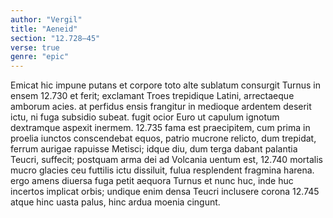 ```yaml
---
author: "Vergil"
title: "Aeneid"
section: "12.728–45"
verse: true
genre: "epic"
---
```


Emicat hic impune putans et corpore toto
alte sublatum consurgit Turnus in ensem
12.730
et ferit; exclamant Troes trepidique Latini,
arrectaeque amborum acies. at perfidus ensis
frangitur in medioque ardentem deserit ictu,
ni fuga subsidio subeat. fugit ocior Euro
ut capulum ignotum dextramque aspexit inermem.
12.735
fama est praecipitem, cum prima in proelia iunctos
conscendebat equos, patrio mucrone relicto,
dum trepidat, ferrum aurigae rapuisse Metisci;
idque diu, dum terga dabant palantia Teucri,
suffecit; postquam arma dei ad Volcania uentum est,
12.740
mortalis mucro glacies ceu futtilis ictu
dissiluit, fulua resplendent fragmina harena.
ergo amens diuersa fuga petit aequora Turnus
et nunc huc, inde huc incertos implicat orbis;
undique enim densa Teucri inclusere corona
12.745
atque hinc uasta palus, hinc ardua moenia cingunt.